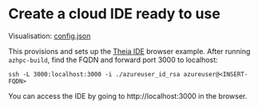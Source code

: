 # Create a cloud IDE ready to use

Visualisation: [config.json](https://azurehpc.azureedge.net/?o=https://raw.githubusercontent.com/Azure/azurehpc/master/examples/theia/config.json)

This provisions and sets up the [Theia IDE](https://theia-ide.org/) browser example.  After running `azhpc-build`, find the FQDN and forward port 3000 to localhost:

    ssh -L 3000:localhost:3000 -i ./azureuser_id_rsa azureuser@<INSERT-FQDN>

You can access the IDE by going to http://localhost:3000 in the browser.